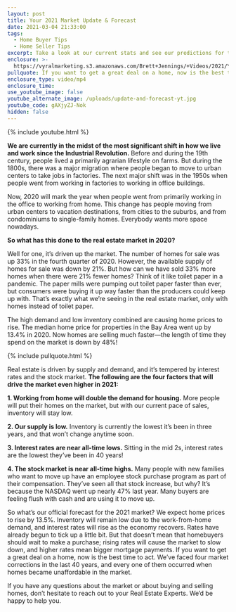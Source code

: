 ```yaml
---
layout: post
title: Your 2021 Market Update & Forecast
date: 2021-03-04 21:33:00
tags:
  - Home Buyer Tips
  - Home Seller Tips
excerpt: Take a look at our current stats and see our predictions for the 2021 market.
enclosure: >-
  https://vyralmarketing.s3.amazonaws.com/Brett+Jennings/+Videos/2021/Your+2021+Market+Update+%26+Forecast.mp4
pullquote: If you want to get a great deal on a home, now is the best time to act.
enclosure_type: video/mp4
enclosure_time:
use_youtube_image: false
youtube_alternate_image: /uploads/update-and-forecast-yt.jpg
youtube_code: gAXjyZJ-Nok
hidden: false
---
```


{% include youtube.html %}

**We are currently in the midst of the most significant shift in how we live and work since the Industrial Revolution.** Before and during the 19th century, people lived a primarily agrarian lifestyle on farms. But during the 1800s, there was a major migration where people began to move to urban centers to take jobs in factories. The next major shift was in the 1950s when people went from working in factories to working in office buildings.

Now, 2020 will mark the year when people went from primarily working in the office to working from home. This change has people moving from urban centers to vacation destinations, from cities to the suburbs, and from condominiums to single-family homes. Everybody wants more space nowadays.

**So what has this done to the real estate market in 2020?**

Well for one, it’s driven up the market. The number of homes for sale was up 33% in the fourth quarter of 2020. However, the available supply of homes for sale was down by 21%. But how can we have sold 33% more homes when there were 21% fewer homes? Think of it like toilet paper in a pandemic. The paper mills were pumping out toilet paper faster than ever, but consumers were buying it up way faster than the producers could keep up with. That’s exactly what we’re seeing in the real estate market, only with homes instead of toilet paper.

The high demand and low inventory combined are causing home prices to rise. The median home price for properties in the Bay Area went up by 13.4% in 2020. Now homes are selling much faster—the length of time they spend on the market is down by 48%!

{% include pullquote.html %}

Real estate is driven by supply and demand, and it’s tempered by interest rates and the stock market. **The following are the four factors that will drive the market even higher in 2021:**

**1. Working from home will double the demand for housing.** More people will put their homes on the market, but with our current pace of sales, inventory will stay low. 

**2. Our supply is low.** Inventory is currently the lowest it’s been in three years, and that won’t change anytime soon.

**3. Interest rates are near all-time lows.** Sitting in the mid 2s, interest rates are the lowest they’ve been in 40 years!

**4. The stock market is near all-time highs.** Many people with new families who want to move up have an employee stock purchase program as part of their compensation. They’ve seen all that stock increase, but why? It’s because the NASDAQ went up nearly 47% last year. Many buyers are feeling flush with cash and are using it to move up.

So what’s our official forecast for the 2021 market? We expect home prices to rise by 13.5%. Inventory will remain low due to the work-from-home demand, and interest rates will rise as the economy recovers. Rates have already begun to tick up a little bit. But that doesn’t mean that homebuyers should wait to make a purchase; rising rates will cause the market to slow down, and higher rates mean bigger mortgage payments. If you want to get a great deal on a home, now is the best time to act. We’ve faced four market corrections in the last 40 years, and every one of them occurred when homes became unaffordable in the market.

If you have any questions about the market or about buying and selling homes, don’t hesitate to reach out to your Real Estate Experts. We’d be happy to help you.
